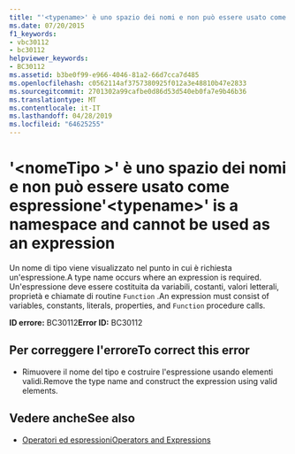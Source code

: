 ```yaml
---
title: "'<typename>' è uno spazio dei nomi e non può essere usato come espressione"
ms.date: 07/20/2015
f1_keywords:
- vbc30112
- bc30112
helpviewer_keywords:
- BC30112
ms.assetid: b3be0f99-e966-4046-81a2-66d7cca7d485
ms.openlocfilehash: c0562114af3757380925f012a3e48810b47e2833
ms.sourcegitcommit: 2701302a99cafbe0d86d53d540eb0fa7e9b46b36
ms.translationtype: MT
ms.contentlocale: it-IT
ms.lasthandoff: 04/28/2019
ms.locfileid: "64625255"
---
```

# <a name="typename-is-a-namespace-and-cannot-be-used-as-an-expression"></a><span data-ttu-id="efdc6-102">'\<nomeTipo >' è uno spazio dei nomi e non può essere usato come espressione</span><span class="sxs-lookup"><span data-stu-id="efdc6-102">'\<typename>' is a namespace and cannot be used as an expression</span></span>
<span data-ttu-id="efdc6-103">Un nome di tipo viene visualizzato nel punto in cui è richiesta un'espressione.</span><span class="sxs-lookup"><span data-stu-id="efdc6-103">A type name occurs where an expression is required.</span></span> <span data-ttu-id="efdc6-104">Un'espressione deve essere costituita da variabili, costanti, valori letterali, proprietà e chiamate di routine `Function` .</span><span class="sxs-lookup"><span data-stu-id="efdc6-104">An expression must consist of variables, constants, literals, properties, and `Function` procedure calls.</span></span>  
  
 <span data-ttu-id="efdc6-105">**ID errore:** BC30112</span><span class="sxs-lookup"><span data-stu-id="efdc6-105">**Error ID:** BC30112</span></span>  
  
## <a name="to-correct-this-error"></a><span data-ttu-id="efdc6-106">Per correggere l'errore</span><span class="sxs-lookup"><span data-stu-id="efdc6-106">To correct this error</span></span>  
  
- <span data-ttu-id="efdc6-107">Rimuovere il nome del tipo e costruire l'espressione usando elementi validi.</span><span class="sxs-lookup"><span data-stu-id="efdc6-107">Remove the type name and construct the expression using valid elements.</span></span>  
  
## <a name="see-also"></a><span data-ttu-id="efdc6-108">Vedere anche</span><span class="sxs-lookup"><span data-stu-id="efdc6-108">See also</span></span>

- [<span data-ttu-id="efdc6-109">Operatori ed espressioni</span><span class="sxs-lookup"><span data-stu-id="efdc6-109">Operators and Expressions</span></span>](../../visual-basic/programming-guide/language-features/operators-and-expressions/index.md)
